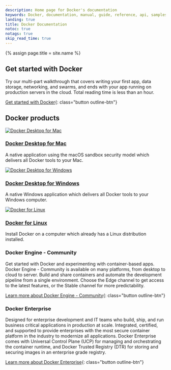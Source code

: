 ```yaml
---
description: Home page for Docker's documentation
keywords: Docker, documentation, manual, guide, reference, api, samples
landing: true
title: Docker Documentation
notoc: true
notags: true
skip_read_time: true
---
```

{% assign page.title = site.name %}

## Get started with Docker

Try our multi-part walkthrough that covers writing your first app,
data storage, networking, and swarms, and ends with your app running on
production servers in the cloud. Total reading time is less than an hour.

[Get started with Docker](/get-started/){: class="button outline-btn"}

## Docker products

<div class="component-container">
    <!--start row-->
    <div class="row">
        <div class="col-sm-12 col-md-12 col-lg-4 block">
            <div class="component">
                <div class="component-icon">
                    <a href="docker-for-mac/install/"> <img src="../images/apple_48.svg" alt="Docker Desktop for Mac"> </a>
                </div>
                <h3 id="docker-for-mac"><a href="docker-for-mac/install/">Docker Desktop for Mac</a></h3>
                <p>A native application using the macOS sandbox security model which delivers all Docker tools to your Mac.</p>
            </div>
        </div>
        <div class="col-sm-12 col-md-12 col-lg-4 block">
            <div class="component">
                <div class="component-icon">
                    <a href="docker-for-windows/install/"> <img src="../images/windows_48.svg" alt="Docker Desktop for Windows"> </a>
                </div>
                <h3 id="docker-for-windows"><a href="docker-for-windows/install/">Docker Desktop for Windows</a></h3>
                <p>A native Windows application which delivers all Docker tools to your Windows computer.</p>
            </div>
        </div>
        <div class="col-sm-12 col-md-12 col-lg-4 block">
            <div class="component">
                <div class="component-icon">
                    <a href="engine/install/"> <img src="../images/linux_48.svg" alt="Docker for Linux"> </a>
                </div>
                <h3 id="docker-for-linux"><a href="engine/install/">Docker for Linux</a></h3>
                <p>Install Docker on a computer which already has a Linux distribution installed.</p>
            </div>
        </div>
    </div>
</div>

<div class="row">
<div markdown="1" class="col-xs-12 col-sm-12 col-md-12 col-lg-6 block">

### Docker Engine - Community

Get started with Docker and experimenting with container-based apps. Docker Engine - Community
is available on many platforms, from desktop to cloud to server. Build and share
containers and automate the development pipeline from a single environment.
Choose the Edge channel to get access to the latest features, or the Stable
channel for more predictability.

[Learn more about Docker Engine - Community](engine/index.md){: class="button outline-btn"}

</div>
<div markdown="1" class="col-xs-12 col-sm-12 col-md-12 col-lg-6 block">

### Docker Enterprise

Designed for enterprise development and IT teams who build, ship, and run
business critical applications in production at scale. Integrated, certified,
and supported to provide enterprises with the most secure container platform in
the industry to modernize all applications. Docker Enterprise comes with Universal Control Plane (UCP) for managing and orchestrating the container runtime, and Docker Trusted Registry (DTR) for storing and securing images in an enterprise grade registry.

[Learn more about Docker Enterprise](/ee/){: class="button outline-btn"}

</div>
</div><!-- end row -->
